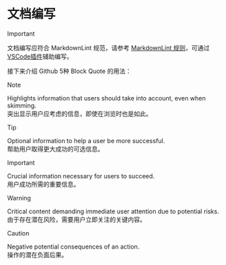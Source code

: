 # 文档编写

> [!IMPORTANT]
> 文档编写应符合 MarkdownLint 规范，请参考 [MarkdownLint 规则](https://github.com/markdownlint/markdownlint/blob/master/docs/RULES.md)，可通过[VSCode插件](https://github.com/DavidAnson/vscode-markdownlint)辅助编写。
>

接下来介绍 Github 5种 Block Quote 的用法：

> [!NOTE]  
> Highlights information that users should take into account, even when skimming.  
> 突出显示用户应考虑的信息，即使在浏览时也是如此。

> [!TIP]
> Optional information to help a user be more successful.  
> 帮助用户取得更大成功的可选信息。

> [!IMPORTANT]  
> Crucial information necessary for users to succeed.  
> 用户成功所需的重要信息。

> [!WARNING]  
> Critical content demanding immediate user attention due to potential risks.  
> 由于存在潜在风险，需要用户立即关注的关键内容。

> [!CAUTION]
> Negative potential consequences of an action.  
> 操作的潜在负面后果。
>